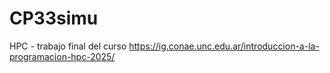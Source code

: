 # CP33simu
HPC - trabajo final del curso https://ig.conae.unc.edu.ar/introduccion-a-la-programacion-hpc-2025/

